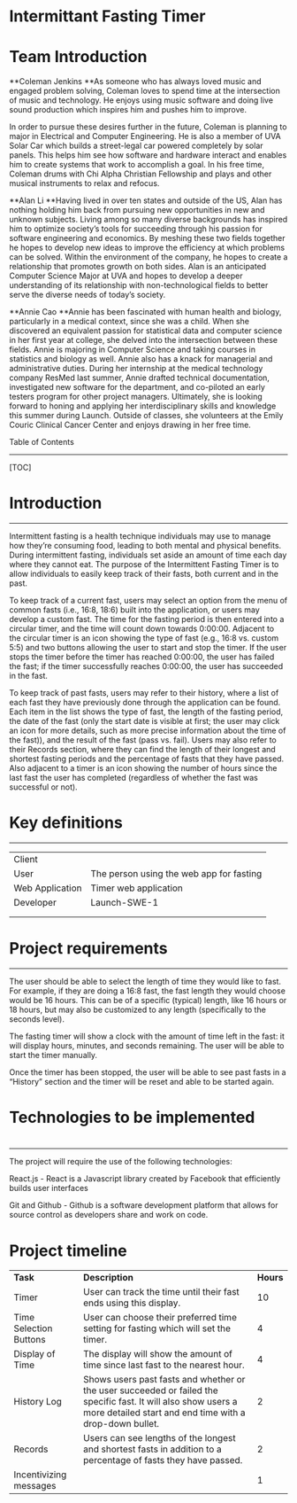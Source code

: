 # Intermittant Fasting Timer

<!-----
NEW: Your output is on the clipboard!

NEW: Check the "Suppress top comment" option to remove this info from the output.

Conversion time: 0.842 seconds.


Using this Markdown file:

1. Paste this output into your source file.
2. See the notes and action items below regarding this conversion run.
3. Check the rendered output (headings, lists, code blocks, tables) for proper
   formatting and use a linkchecker before you publish this page.

Conversion notes:

* Docs to Markdown version 1.0β24
* Mon May 18 2020 09:49:59 GMT-0700 (PDT)
* Source doc: Intermittant Fasting Timer
* Tables are currently converted to HTML tables.

WARNING:
You have 11 H1 headings. You may want to use the "H1 -> H2" option to demote all headings by one level.

----->


<!-- <p style="color: red; font-weight: bold">>>>>>  gd2md-html alert:  ERRORs: 0; WARNINGs: 1; ALERTS: 0.</p>
<ul style="color: red; font-weight: bold"><li>See top comment block for details on ERRORs and WARNINGs. <li>In the converted Markdown or HTML, search for inline alerts that start with >>>>>  gd2md-html alert:  for specific instances that need correction.</ul>

<p style="color: red; font-weight: bold">Links to alert messages:</p>
<p style="color: red; font-weight: bold">>>>>> PLEASE check and correct alert issues and delete this message and the inline alerts.<hr></p>


Cover page -->


# Team Introduction

**Coleman Jenkins **As someone who has always loved music and engaged problem solving, Coleman loves to spend time at the intersection of music and technology. He enjoys using music software and doing live sound production which inspires him and pushes him to improve. 

In order to pursue these desires further in the future, Coleman is planning to major in Electrical and Computer Engineering. He is also a member of UVA Solar Car which builds a street-legal car powered completely by solar panels. This helps him see how software and hardware interact and enables him to create systems that work to accomplish a goal. In his free time, Coleman drums with Chi Alpha Christian Fellowship and plays and other musical instruments to relax and refocus.

**Alan Li **Having lived in over ten states and outside of the US, Alan has nothing holding him back from pursuing new opportunities in new and unknown subjects. Living among so many diverse backgrounds has inspired him to optimize society’s tools for succeeding through his passion for software engineering and economics. By meshing these two fields together he hopes to develop new ideas to improve the efficiency at which problems can be solved. Within the environment of the company, he hopes to create a relationship that promotes growth on both sides. Alan is an anticipated Computer Science Major at UVA and hopes to develop a deeper understanding of its relationship with non-technological fields to better serve the diverse needs of today’s society. 

**Annie Cao **Annie has been fascinated with human health and biology, particularly in a medical context, since she was a child. When she discovered an equivalent passion for statistical data and computer science in her first year at college, she delved into the intersection between these fields. Annie is majoring in Computer Science and taking courses in statistics and biology as well. Annie also has a knack for managerial and administrative duties. During her internship at the medical technology company ResMed last summer, Annie drafted technical documentation, investigated new software for the department, and co-piloted an early testers program for other project managers. Ultimately, she is looking forward to honing and applying her interdisciplinary skills and knowledge this summer during Launch. Outside of classes, she volunteers at the Emily Couric Clinical Cancer Center and enjoys drawing in her free time.

Table of Contents



---



[TOC]



# 


# Introduction



---


Intermittent fasting is a health technique individuals may use to manage how they’re consuming food, leading to both mental and physical benefits. During intermittent fasting, individuals set aside an amount of time each day where they cannot eat. The purpose of the Intermittent Fasting Timer is to allow individuals to easily keep track of their fasts, both current and in the past. 

To keep track of a current fast, users may select an option from the menu of common fasts (i.e., 16:8, 18:6) built into the application, or users may develop a custom fast. The time for the fasting period is then entered into a circular timer, and the time will count down towards 0:00:00. Adjacent to the circular timer is an icon showing the type of fast (e.g., 16:8 vs. custom 5:5) and two buttons allowing the user to start and stop the timer. If the user stops the timer before the timer has reached 0:00:00, the user has failed the fast; if the timer successfully reaches 0:00:00, the user has succeeded in the fast.

To keep track of past fasts, users may refer to their history, where a list of each fast they have previously done through the application can be found. Each item in the list shows the type of fast, the length of the fasting period, the date of the fast (only the start date is visible at first; the user may click an icon for more details, such as more precise information about the time of the fast)), and the result of the fast (pass vs. fail). Users may also refer to their Records section, where they can find the length of their longest and shortest fasting periods and the percentage of fasts that they have passed. Also adjacent to a timer is an icon showing the number of hours since the last fast the user has completed (regardless of whether the fast was successful or not).


# 


# Key definitions



---



<table>
  <tr>
   <td>Client
   </td>
   <td>
   </td>
  </tr>
  <tr>
   <td>User
   </td>
   <td>The person using the web app for fasting
   </td>
  </tr>
  <tr>
   <td>Web Application
   </td>
   <td>Timer web application
   </td>
  </tr>
  <tr>
   <td>Developer
   </td>
   <td>Launch-SWE-1
   </td>
  </tr>
  <tr>
   <td>
   </td>
   <td>
   </td>
  </tr>
  <tr>
   <td>
   </td>
   <td>
   </td>
  </tr>
</table>





# Project requirements



---


The user should be able to select the length of time they would like to fast. For example, if they are doing a 16:8 fast, the fast length they would choose would be 16 hours. This can be of a specific (typical) length, like 16 hours or 18 hours, but may also be customized to any length (specifically to the seconds level). 

The fasting timer will show a clock with the amount of time left in the fast: it will display hours, minutes, and seconds remaining. The user will be able to start the timer manually. 

Once the timer has been stopped, the user will be able to see past fasts in a “History” section and the timer will be reset and able to be started again. 


# 


# Technologies to be implemented


# 

---


The project will require the use of the following technologies:

React.js - React is a Javascript library created by Facebook that efficiently builds user interfaces

Git and Github - Github is a software development platform that allows for source control as developers share and work on code.


# 


# Project timeline


<table>
  <tr>
   <td><strong>Task</strong>
   </td>
   <td><strong>Description</strong>
   </td>
   <td><strong>Hours</strong>
   </td>
  </tr>
  <tr>
   <td>Timer
   </td>
   <td>User can track the time until their fast ends using this display. 
   </td>
   <td>10
   </td>
  </tr>
  <tr>
   <td>Time Selection Buttons
   </td>
   <td>User can choose their preferred time setting for fasting which will set the timer.
   </td>
   <td>4
   </td>
  </tr>
  <tr>
   <td>Display of Time
   </td>
   <td>The display will show the amount of time since last fast to the nearest hour.
   </td>
   <td>4
   </td>
  </tr>
  <tr>
   <td>History Log
   </td>
   <td>Shows users past fasts and whether or the user succeeded or failed the specific fast. It will also show users a more detailed start and end time with a drop-down bullet.
   </td>
   <td>2
   </td>
  </tr>
  <tr>
   <td>Records
   </td>
   <td>Users can see lengths of the longest and shortest fasts in addition to a percentage of fasts they have passed.
   </td>
   <td>2
   </td>
  </tr>
  <tr>
   <td>Incentivizing messages
   </td>
   <td>
   </td>
   <td>1
   </td>
  </tr>
</table>
